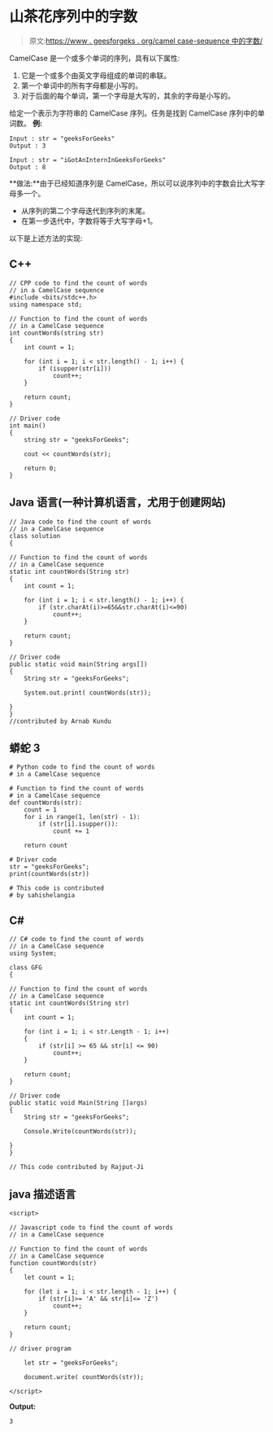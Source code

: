 # 山茶花序列中的字数

> 原文:[https://www . geesforgeks . org/camel case-sequence 中的字数/](https://www.geeksforgeeks.org/number-of-words-in-a-camelcase-sequence/)

CamelCase 是一个或多个单词的序列，具有以下属性:

1.  它是一个或多个由英文字母组成的单词的串联。
2.  第一个单词中的所有字母都是小写的。
3.  对于后面的每个单词，第一个字母是大写的，其余的字母是小写的。

给定一个表示为字符串的 CamelCase 序列。任务是找到 CamelCase 序列中的单词数。
**例:**

```
Input : str = "geeksForGeeks"
Output : 3

Input : str = "iGotAnInternInGeeksForGeeks"
Output : 8
```

**做法:**由于已经知道序列是 CamelCase，所以可以说序列中的字数会比大写字母多一个。

*   从序列的第二个字母迭代到序列的末尾。
*   在第一步迭代中，字数将等于大写字母+1。

以下是上述方法的实现:

## C++

```
// CPP code to find the count of words
// in a CamelCase sequence
#include <bits/stdc++.h>
using namespace std;

// Function to find the count of words
// in a CamelCase sequence
int countWords(string str)
{
    int count = 1;

    for (int i = 1; i < str.length() - 1; i++) {
        if (isupper(str[i]))
            count++;
    }

    return count;
}

// Driver code
int main()
{
    string str = "geeksForGeeks";

    cout << countWords(str);

    return 0;
}
```

## Java 语言(一种计算机语言，尤用于创建网站)

```
// Java code to find the count of words
// in a CamelCase sequence
class solution
{

// Function to find the count of words
// in a CamelCase sequence
static int countWords(String str)
{
    int count = 1;

    for (int i = 1; i < str.length() - 1; i++) {
        if (str.charAt(i)>=65&&str.charAt(i)<=90)
            count++;
    }

    return count;
}

// Driver code
public static void main(String args[])
{
    String str = "geeksForGeeks";

    System.out.print( countWords(str));

}
}
//contributed by Arnab Kundu
```

## 蟒蛇 3

```
# Python code to find the count of words
# in a CamelCase sequence

# Function to find the count of words
# in a CamelCase sequence
def countWords(str):
    count = 1
    for i in range(1, len(str) - 1):
        if (str[i].isupper()):
            count += 1

    return count

# Driver code
str = "geeksForGeeks";
print(countWords(str))

# This code is contributed
# by sahishelangia
```

## C#

```
// C# code to find the count of words
// in a CamelCase sequence
using System;

class GFG
{

// Function to find the count of words
// in a CamelCase sequence
static int countWords(String str)
{
    int count = 1;

    for (int i = 1; i < str.Length - 1; i++)
    {
        if (str[i] >= 65 && str[i] <= 90)
            count++;
    }

    return count;
}

// Driver code
public static void Main(String []args)
{
    String str = "geeksForGeeks";

    Console.Write(countWords(str));

}
}

// This code contributed by Rajput-Ji
```

## java 描述语言

```
<script>

// Javascript code to find the count of words
// in a CamelCase sequence

// Function to find the count of words
// in a CamelCase sequence
function countWords(str)
{
    let count = 1;

    for (let i = 1; i < str.length - 1; i++) {
        if (str[i]>= 'A' && str[i]<= 'Z')
            count++;
    }

    return count;
}

// driver program

    let str = "geeksForGeeks";

    document.write( countWords(str));

</script>
```

**Output:** 

```
3
```